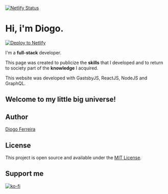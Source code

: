 [![Netlify Status](https://api.netlify.com/api/v1/badges/01a2e2de-d57d-4d89-8322-95685000e60f/deploy-status)](https://app.netlify.com/sites/diogodeveloper/deploys/)

# Hi, i'm Diogo.

[![Deploy to Netlify](https://www.netlify.com/img/deploy/button.svg)](https://diogodeveloper.netlify.com?repository=https://github.com/ArikBartzadok/my-portfolio/) 

I'm a **full-stack** developer.

This page was created to publicize the **skills** that I developed and to return to society part of the **knowledge** I acquired.

This website was developed with GastsbyJS, ReactJS, NodeJS and GraphQL.

## Welcome to my little big universe!

## Author

[Diogo Ferreira](https://diogodeveloper.netlify.com/)

## License

This project is open source and available under the [MIT License](LICENSE).
## Support me

[![ko-fi](https://www.ko-fi.com/img/githubbutton_sm.svg)](https://ko-fi.com/C0C81IJH6)
